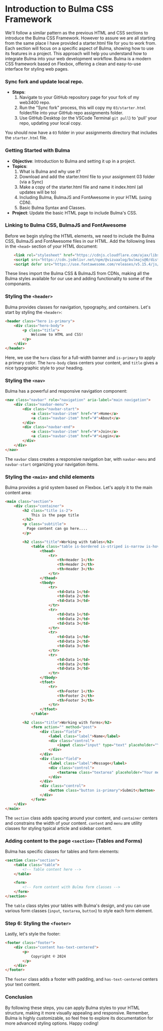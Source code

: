 # Introduction to Bulma CSS Framework

We'll follow a similar pattern as the previous HTML and CSS sections to introduce the Bulma CSS Framework. However to assure we are all starting from the same place I have provided a starter.html file for you to work from. Each section will focus on a specific aspect of Bulma, showing how to use its features in a project. This approach will help you understand how to integrate Bulma into your web development workflow. Bulma is a modern CSS framework based on Flexbox, offering a clean and easy-to-use interface for styling web pages. 

### Sync fork and update local repo.
- **Steps**:
  1. Navigate to your GitHub repository page for your fork of my web3400 repo.
  2. Run the "Sync fork" process, this will copy my `03/starter.html` folder/file into your GitHub repo assignments folder.
  3. Use GitHub Desktop (or the VSCode Terminal `git pull`) to 'pull' your repo, updating your local copy.

You should now have a `03` folder in your assignments directory that includes the `starter.html` file.

### Getting Started with Bulma
- **Objective**: Introduction to Bulma and setting it up in a project.
- **Topics**:
  1. What is Bulma and why use it?
  2. Download and add the starter.html file to your assignment 03 folder (via a Sync)
  3. Make a copy of the starter.html file and name it index.html (all updates will be to)
  4. Including Bulma, BulmaJS and FontAwesome in your HTML (using CDN).
  5. Basic Bulma Syntax and Classes.
- **Project**: Update the basic HTML page to include Bulma's CSS.

### Linking to Bulma CSS, BulmaJS and FontAwesome
Before we begin styling the HTML elements, we need to include the Bulma CSS, BulmaJS and FontAwesome files in our HTML. Add the following lines in the `<head>` section of your HTML document:

```html
    <link rel="stylesheet" href="https://cdnjs.cloudflare.com/ajax/libs/bulma/0.9.4/css/bulma.min.css">
    <script src="https://cdn.jsdelivr.net/npm/@vizuaalog/bulmajs@0/dist/bulma.min.js"></script>
    <script defer src="https://use.fontawesome.com/releases/v5.15.4/js/all.js"></script>
```

These lines import the Bulma CSS & BulmaJS from CDNs, making all the Bulma styles available for our use and adding functionality to some of the componants.

### Styling the `<header>`
Bulma provides classes for navigation, typography, and containers. Let's start by styling the `<header>`:

```html
<header class="hero is-primary">
    <div class="hero-body">
        <p class="title">
            Welcome to HTML and CSS!
        </p>
    </div>
</header>
```

Here, we use the `hero` class for a full-width banner and `is-primary` to apply a primary color. The `hero-body` class centers your content, and `title` gives a nice typographic style to your heading.

### Styling the `<nav>`
Bulma has a powerful and responsive navigation component:

```html
<nav class="navbar" role="navigation" aria-label="main navigation">
    <div class="navbar-menu">
        <div class="navbar-start">
            <a class="navbar-item" href="#">Home</a>
            <a class="navbar-item" href="#">About</a>
        </div>
        <div class="navbar-end">
            <a class="navbar-item" href="#">Join</a>
            <a class="navbar-item" href="#">Login</a>
        </div>
    </div>
</nav>
```

The `navbar` class creates a responsive navigation bar, with `navbar-menu` and `navbar-start` organizing your navigation items.

### Styling the `<main>` and child elements
Bulma provides a grid system based on Flexbox. Let's apply it to the main content area:

```html
<main class="section">
    <div class="container">
        <h2 class="title is-2">
            This is the page title
        </h2>
        <p class="subtitle">
          Page content can go here....  
        </p>

        <h2 class="title">Working with tables</h2>
            <table class="table is-bordered is-striped is-narrow is-hoverable is-fullwidth">
                <thead>
                    <tr>
                        <th>Header 1</th>
                        <th>Header 2</th>
                        <th>Header 3</th>
                    </tr>
                </thead>
                <tbody>
                    <tr>
                        <td>Data 1</td>
                        <td>Data 2</td>
                        <td>Data 3</td>
                    </tr>
                    <tr>
                        <td>Data 1</td>
                        <td>Data 2</td>
                        <td>Data 3</td>
                    </tr>
                    <tr>
                        <td>Data 1</td>
                        <td>Data 2</td>
                        <td>Data 3</td>
                    </tr>
                    <tr>
                        <td>Data 1</td>
                        <td>Data 2</td>
                        <td>Data 3</td>
                    </tr>
                </tbody>
                <tfoot>
                    <tr>
                        <th>Footer 1</th>
                        <th>Footer 2</th>
                        <th>Footer 3</th>
                    </tr>
                </tfoot>
            </table>

        <h2 class="title">Working with forms</h2>
            <form action="" method="post">
                <div class="field">
                    <label class="label">Name</label>
                    <div class="control">
                        <input class="input" type="text" placeholder="Your name">
                    </div>
                </div>
                <div class="field">
                    <label class="label">Message</label>
                    <div class="control">
                        <textarea class="textarea" placeholder="Your message"></textarea>
                    </div>
                </div>
                <div class="control">
                    <button class="button is-primary">Submit</button>
                </div>
            </form>
    </div>
</main>
```

The `section` class adds spacing around your content, and `container` centers and constrains the width of your content. `content` and `menu` are utility classes for styling typical article and sidebar content.

### Adding content to the page `<section>` (Tables and Forms)
Bulma has specific classes for tables and form elements:

```html
<section class="section">
    <table class="table">
        <!-- Table content here -->
    </table>

    <form>
        <!-- Form content with Bulma form classes -->
    </form>
</section>
```

The `table` class styles your tables with Bulma's design, and you can use various form classes (`input`, `textarea`, `button`) to style each form element.

### Step 6: Styling the `<footer>`
Lastly, let's style the footer:

```html
<footer class="footer">
    <div class="content has-text-centered">
        <p>
            Copyright © 2024
        </p>
    </div>
</footer>
```

The `footer` class adds a footer with padding, and `has-text-centered` centers your text content.

### Conclusion
By following these steps, you can apply Bulma styles to your HTML structure, making it more visually appealing and responsive. Remember, Bulma is highly customizable, so feel free to explore its documentation for more advanced styling options. Happy coding!